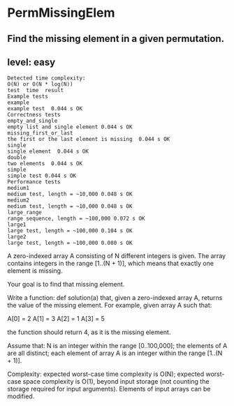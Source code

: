# PermMissingElem
## Find the missing element in a given permutation.
## level: easy
```
Detected time complexity:
O(N) or O(N * log(N))
test  time  result
Example tests
example 
example test  0.044 s OK
Correctness tests
empty_and_single 
empty list and single element 0.044 s OK
missing_first_or_last 
the first or the last element is missing  0.044 s OK
single 
single element  0.044 s OK
double 
two elements  0.044 s OK
simple 
simple test 0.044 s OK
Performance tests
medium1 
medium test, length = ~10,000 0.048 s OK
medium2 
medium test, length = ~10,000 0.048 s OK
large_range 
range sequence, length = ~100,000 0.072 s OK
large1 
large test, length = ~100,000 0.104 s OK
large2 
large test, length = ~100,000 0.080 s OK
```
A zero-indexed array A consisting of N different integers is given. The array contains integers in the range [1..(N + 1)], which means that exactly one element is missing.

Your goal is to find that missing element.

Write a function:
def solution(a)
that, given a zero-indexed array A, returns the value of the missing element.
For example, given array A such that:

  A[0] = 2
  A[1] = 3
  A[2] = 1
  A[3] = 5

the function should return 4, as it is the missing element.

Assume that:
N is an integer within the range [0..100,000];
the elements of A are all distinct;
each element of array A is an integer within the range [1..(N + 1)].


Complexity:
expected worst-case time complexity is O(N);
expected worst-case space complexity is O(1), beyond input storage (not counting the storage required for input arguments).
Elements of input arrays can be modified.